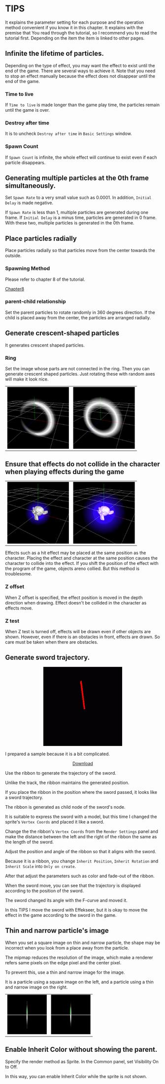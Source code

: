 ﻿# TIPS



It explains the parameter setting for each purpose and the operation method convenient if you know it in this chapter.
It explains with the premise that You read through the tutorial, so I recommend you to read the tutorial first.
Depending on the item the item is linked to other pages.

## Infinite the lifetime of particles.

Depending on the type of effect, you may want the effect to exist until the end of the game.
There are several ways to achieve it.
Note that you need to stop an effect manually because the effect does not disappear until the end of the game.

### Time to live

If ```Time to live``` is made longer than the game play time, the particles remain until the game is over.

### Destroy after time

It is to uncheck ```Destroy after time``` in ```Basic Settings``` window.

### Spawn Count

If ```Spawn Count``` is infinite, the whole effect will continue to exist even if each particle disappears.

## Generating multiple particles at the 0th frame simultaneously.

Set ```Spawn Rate``` to a very small value such as 0.0001.
In addition, ```Initial Delay``` is made negative.

If ```Spawn Rate``` is less than 1, multiple particles are generated during one frame.
If ```Initial Delay``` is a minus time, particles are generated in 0 frame.
With these two, multiple particles is generated in the 0th frame.

## Place particles radially

Place particles radially so that particles move from the center towards the outside.

### Spawning Method

Please refer to chapter 8 of the tutorial.

[Chapter8](../ToolTutorial/08)

### parent-child relationship

Set the parent particles to rotate randomly in 360 degrees direction.
If the child is placed away from the center, the particles are arranged radially.

## Generate crescent-shaped particles

It generates crescent shaped particles.

### Ring

Set the image whose parts are not connected in the ring. Then you can generate crescent shaped particles.
Just rotating these with random axes will make it look nice.

<table>
	<tr>
		<td>
			<img src="../../img/Tips/Crescent.png" width="200" height="200">
		</td>
		<td>
			<img src="../../img/Tips/Crescent_WO_Texture.png" width="200" height="200">
		</td>
	</tr>
</table>

## Ensure that effects do not collide in the character when playing effects during the game

<table>
	<tr>
		<td>
			<img src="../../img/Reference/depth_Z-Offset-None.png" width="200" height="200">
		</td>
		<td>
			<img src="../../img/Reference/depth_Z-Offset-4.png" width="200" height="200">
		</td>
	</tr>
</table>

Effects such as a hit effect may be placed at the same position as the character.
Placing the effect and character at the same position causes the character to collide into the effect.
If you shift the position of the effect with the program of the game, objects areno collied. But this method is troublesome.

### Z offset

When Z offset is specified, the effect position is moved in the depth direction when drawing.
Effect doesn't be collided in the character as effects move.

### Z test

When Z test is turned off, effects will be drawn even if other objects are shown.
However, even if there is an obstacles in front, effects are drawn. So care must be taken when there are obstacles.

## Generate sword trajectory.

<div align="center">
<img src="../../img/Tips/SwordLineInEffekseer1.gif">
</div>

I prepared a sample because it is a bit complicated.

<div align="center">
<a href = "../../Sample/Tips/SwordLineInEffekseer1.zip">Download</a>
</div>

Use the ribbon to generate the trajectory of the sword.

Unlike the track, the ribbon maintains the generated position.

If you place the ribbon in the position where the sword passed, it looks like a sword trajectory.

The ribbon is generated as child node of the sword's node.

It is suitable to express the sword with a model, but this time I changed the sprite's ```Vertex Coords``` and placed it like a sword.

Change the the ribbon's ```Vertex Coords``` from the ```Render Settings``` panel and make the distance between the left and the right of the ribbon the same as the length of the sword.

Adjust the position and angle of the ribbon so that it aligns with the sword.

Because it is a ribbon, you change ```Inherit Position```, ```Inherit Rotation``` and ```Inherit Scale``` into ```Only on create```.

After that adjust the parameters such as color and fade-out of the ribbon.

When the sword move, you can see that the trajectory is displayed according to the position of the sword.

The sword changed its angle with the F-curve and moved it.

In this TIPS I move the sword with Effekseer, but it is okay to move the effect in the game according to the sword in the game.

## Thin and narrow particle's image

When you set a square image on thin and narrow particle, the shape may be incorrect when you look from a place away from the particle.

The mipmap reduces the resolution of the image, which make a renderer refers same pixels on the edge pixel and the center pixel.

To prevent this, use a thin and narrow image for the image.

It is a particle using a square image on the left, and a particle using a thin and narrow image on the right.

<table>
	<tr>
		<td>
			<img src="../../img/Tips/Long_and_narrow_1.png">
		</td>
		<td>
			<img src="../../img/Tips/Long_and_narrow_2.png">
		</td>
	</tr>
</table>

## Enable Inherit Color without showing the parent.

Specify the render method as Sprite.
In the Common panel, set Visibility On to Off.

In this way, you can enable Inherit Color while the sprite is not shown.
